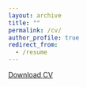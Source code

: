 ```yaml
---
layout: archive
title: ""
permalink: /cv/
author_profile: true
redirect_from:
  - /resume
---
```


[Download CV](https://github.com/markusneumann/markusneumann.github.io/raw/master/files/Neumann_CV.pdf)
